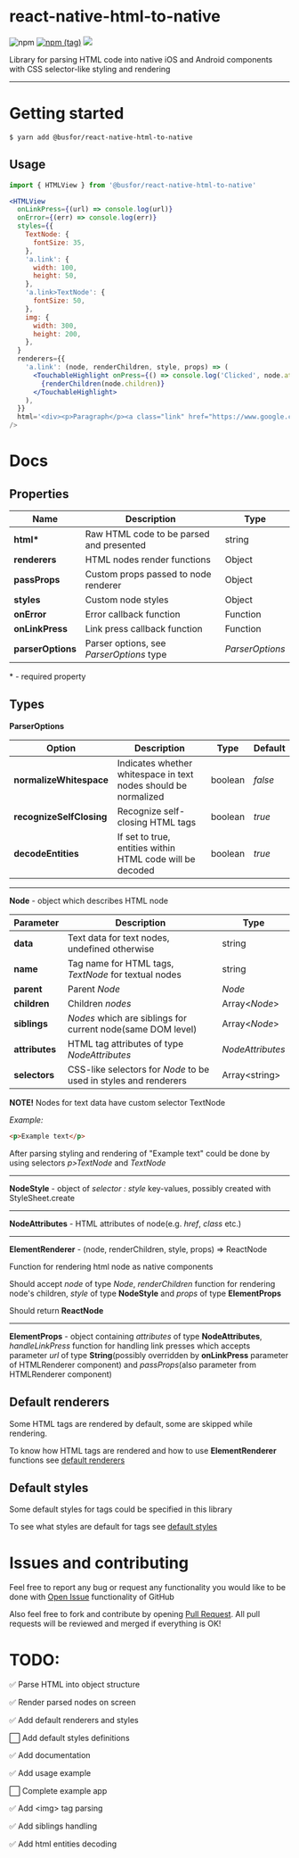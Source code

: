 # react-native-html-to-native

![npm](https://img.shields.io/npm/dw/@busfor/react-native-html-to-native?style=for-the-badge)
[![npm (tag)](https://img.shields.io/npm/v/@busfor/react-native-html-to-native/latest?style=for-the-badge)](https://www.npmjs.com/package/@busfor/react-native-html-to-native)
![](https://img.shields.io/npm/types/typescript?style=for-the-badge)

Library for parsing HTML code into native iOS and Android components with CSS selector-like styling and rendering

---

# Getting started

`$ yarn add @busfor/react-native-html-to-native`

## Usage

```javascript
import { HTMLView } from '@busfor/react-native-html-to-native'
```

```jsx
<HTMLView
  onLinkPress={(url) => console.log(url)}
  onError={(err) => console.log(err)}
  styles={{
    TextNode: {
      fontSize: 35,
    },
    'a.link': {
      width: 100,
      height: 50,
    },
    'a.link>TextNode': {
      fontSize: 50,
    },
    img: {
      width: 300,
      height: 200,
    },
  }
  renderers={{
    'a.link': (node, renderChildren, style, props) => (
      <TouchableHighlight onPress={() => console.log('Clicked', node.attributes.href)} style={style}>
        {renderChildren(node.children)}
      </TouchableHighlight>
    ),
  }}
  html='<div><p>Paragraph</p><a class="link" href="https://www.google.com/">Link</a><img src="https://miro.medium.com/max/1200/1*mk1-6aYaf_Bes1E3Imhc0A.jpeg"/>'
/>
```

# Docs

## Properties

| Name              | Description                              | Type            |
| ----------------- | ---------------------------------------- | --------------- |
| **html\***        | Raw HTML code to be parsed and presented | string          |
| **renderers**     | HTML nodes render functions              | Object          |
| **passProps**     | Custom props passed to node renderer     | Object          |
| **styles**        | Custom node styles                       | Object          |
| **onError**       | Error callback function                  | Function        |
| **onLinkPress**   | Link press callback function             | Function        |
| **parserOptions** | Parser options, see _ParserOptions_ type | _ParserOptions_ |

\* - required property

## Types

**ParserOptions**

| Option                   | Description                                                     | Type    | Default |
| ------------------------ | --------------------------------------------------------------- | ------- | ------- |
| **normalizeWhitespace**  | Indicates whether whitespace in text nodes should be normalized | boolean | _false_ |
| **recognizeSelfClosing** | Recognize self-closing HTML tags                                | boolean | _true_  |
| **decodeEntities**       | If set to true, entities within HTML code will be decoded       | boolean | _true_  |

---

**Node** - object which describes HTML node

| Parameter      | Description                                                      | Type             |
| -------------- | ---------------------------------------------------------------- | ---------------- |
| **data**       | Text data for text nodes, undefined otherwise                    | string           |
| **name**       | Tag name for HTML tags, _TextNode_ for textual nodes             | string           |
| **parent**     | Parent _Node_                                                    | _Node_           |
| **children**   | Children _nodes_                                                 | Array<_Node_>    |
| **siblings**   | _Nodes_ which are siblings for current node(same DOM level)      | Array<_Node_>    |
| **attributes** | HTML tag attributes of type _NodeAttributes_                     | _NodeAttributes_ |
| **selectors**  | CSS-like selectors for _Node_ to be used in styles and renderers | Array\<string>   |

**NOTE!** Nodes for text data have custom selector TextNode

_Example:_

```html
<p>Example text</p>
```

After parsing styling and rendering of "Example text" could be done by using selectors _p>TextNode_ and _TextNode_

---

**NodeStyle** - object of _selector : style_ key-values, possibly created with StyleSheet.create

---

**NodeAttributes** - HTML attributes of node(e.g. _href_, _class_ etc.)

---

**ElementRenderer** - (node, renderChildren, style, props) => ReactNode

Function for rendering html node as native components

Should accept _node_ of type _Node_, _renderChildren_ function for rendering node's children, _style_ of type **NodeStyle** and _props_ of type **ElementProps**

Should return **ReactNode**

---

**ElementProps** - object containing _attributes_ of type **NodeAttributes**, _handleLinkPress_ function for handling link presses which accepts parameter _url_ of type **String**(possibly overridden by **onLinkPress** parameter of HTMLRenderer component) and _passProps_(also parameter from HTMLRenderer component)

## Default renderers

Some HTML tags are rendered by default, some are skipped while rendering.

To know how HTML tags are rendered and how to use **ElementRenderer** functions see [default renderers](src/defaults/renderers.tsx)

## Default styles

Some default styles for tags could be specified in this library

To see what styles are default for tags see [default styles](src/defaults/styles.ts)

# Issues and contributing

Feel free to report any bug or request any functionality you would like to be done with [Open Issue](https://github.com/busfor/react-native-html-to-native/issues/new) functionality of GitHub

Also feel free to fork and contribute by opening [Pull Request](https://github.com/busfor/react-native-html-to-native/compare). All pull requests will be reviewed and merged if everything is OK!

# TODO:

✅ Parse HTML into object structure

✅ Render parsed nodes on screen

✅ Add default renderers and styles

⬜️ Add default styles definitions

✅ Add documentation

✅ Add usage example

⬜️ Complete example app

✅ Add \<img> tag parsing

✅ Add siblings handling

✅ Add html entities decoding

